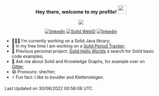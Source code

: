 <h3 align="center">
  Hey there, welcome to my profile! <img src="https://media.giphy.com/media/hvRJCLFzcasrR4ia7z/giphy.gif" width="28">
</h3>

<p align="center">
  <a href="https://github.com/DenverCoder1/readme-typing-svg"><img src="https://readme-typing-svg.herokuapp.com/?lines=Currently%20Solid%20software%20engineer%3B10%2B%20years%20of%20experience%3BIn%20love%20with%20Knowledge%20Graphs%3BProud%20frenchie%20owner%3BLearing%20more%20about%20business&center=true&width=440&height=45&color=F7D767&vCenter=true&size=22"></a>
</p>

<p align="center">
  <a href="https://www.linkedin.com/in/timeaturdean/" target="_blank"><img src="https://img.shields.io/badge/-LinkedIn-F75C7E?style=flat-square&logo=Linkedin&logoColor=white" alt="linkedin"/></a>
  <a href="https://timea.solidcommunity.net" target="_blank"><img src="https://img.shields.io/badge/Solid-WebID-blueviolet?style=flat-square" alt="Solid WebID"/></a>
  <a href="https://twitter.com/TimeaTurdean" target="_blank"><img src="https://img.shields.io/badge/-Twitter-F75C7E?style=flat-square&logo=Twitter&logoColor=white" alt="linkedin"/></a>
</p>

<!--START_SECTION:waka-->

- 👩🏽‍💻 I’m currently working on a Solid Java library;
- 🌱 In my free time I am working on a [Solid Period Tracker](https://github.com/timea-solid/SolidPeriodTracker);
- 🔭 Previous personal project: [Solid Hello Worlds](https://timea.solidcommunity.net/HelloWorld/) a search for Solid basic code examples;
- 💬 Ask me about Solid and Knowledge Graphs, for example over on [Gitter](https://gitter.im/timea-solid);
- 😄 Pronouns: she/her;
- ⚡ Fun fact: I like to boulder and Klettersteigen.


 Last Updated on 30/06/2022 00:56:08 UTC
<!--END_SECTION:waka-->
